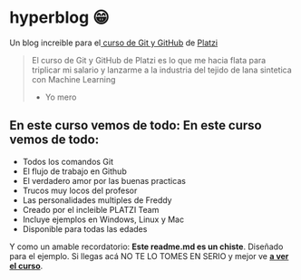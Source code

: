 # hyperblog 😁

Un blog increible para el[ curso de Git y GitHub](https://platzi.com/cursos/git-github/ " curso de Git y Github")  de [Platzi](https://platzi.com/ "Platzi")
>El curso de Git y GitHub de Platzi es lo que me hacia flata para triplicar mi salario y lanzarme a la industria del tejido de lana sintetica con Machine Learning
> - Yo mero

## En este curso vemos de todo: En este curso vemos de todo:
* Todos los comandos Git
* El flujo de trabajo en Github
* El verdadero amor por las buenas practicas
* Trucos muy locos del profesor
* Las personalidades multiples de Freddy
* Creado por el incleible PLATZI Team
* Incluye ejemplos en Windows, Linux y Mac
* Disponible para todas las edades

Y como un amable recordatorio: **Este readme.md es un chiste**. Diseñado para el ejemplo. Si llegas acá NO TE LO TOMES EN SERIO y mejor ve [**a ver el curso**](https://platzi.com/cursos/git-github/ "a ver el curso").
